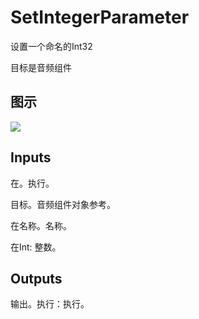 # SetIntegerParameter

设置一个命名的Int32

目标是音频组件

## 图示

![]($-20221218-18070302.png)

## Inputs

在。执行。

目标。音频组件对象参考。

在名称。名称。

在Int: 整数。 

## Outputs

输出。执行：执行。
